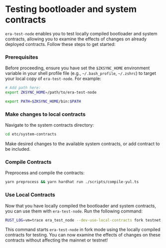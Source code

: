 # Testing bootloader and system contracts

`era-test-node` enables you to test locally compiled bootloader and system contracts, allowing you to examine the effects of changes on already deployed contracts. Follow these steps to get started:

### Prerequisites

Before proceeding, ensure you have set the `$ZKSYNC_HOME` environment variable in your shell profile file (e.g., `~/.bash_profile`, `~/.zshrc`) to target your local copy of `era-test-node`. For example:

```bash
# Add path here:
export ZKSYNC_HOME=/path/to/era-test-node

export PATH=$ZKSYNC_HOME/bin:$PATH
```

### Make changes to local contracts

Navigate to the system contracts directory:

```bash
cd etc/system-contracts
```

Make desired changes to the available system contracts, or add contract to be included.&#x20;

### Compile Contracts

Preprocess and compile the contracts:

```bash
yarn preprocess && yarn hardhat run ./scripts/compile-yul.ts
```

### Use Local Contracts

Now that you have locally compiled the bootloader and system contracts, you can use them with `era-test-node`. Run the following command:

```bash
RUST_LOG=vm=trace era_test_node --dev-use-local-contracts fork testnet
```

This command starts `era-test-node` in fork mode using the locally compiled contracts for testing. You can now examine the effects of changes on these contracts without affecting the mainnet or testnet!

